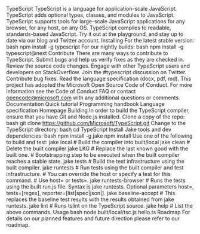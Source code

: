 TypeScript TypeScript is a language for application-scale JavaScript. TypeScript adds optional types, classes, and modules to JavaScript. TypeScript supports tools for large-scale JavaScript applications for any browser, for any host, on any OS. TypeScript compiles to readable, standards-based JavaScript. Try it out at the playground, and stay up to date via our blog and Twitter account. Installing For the latest stable version: bash npm install -g typescript For our nightly builds: bash npm install -g typescript@next Contribute There are many ways to contribute to TypeScript. Submit bugs and help us verify fixes as they are checked in. Review the source code changes. Engage with other TypeScript users and developers on StackOverflow. Join the #typescript discussion on Twitter. Contribute bug fixes. Read the language specification (docx, pdf, md). This project has adopted the Microsoft Open Source Code of Conduct. For more information see the Code of Conduct FAQ or contact opencode@microsoft.com with any additional questions or comments. Documentation Quick tutorial Programming handbook Language specification Homepage Building In order to build the TypeScript compiler, ensure that you have Git and Node.js installed. Clone a copy of the repo: bash git clone https://github.com/Microsoft/TypeScript.git Change to the TypeScript directory: bash cd TypeScript Install Jake tools and dev dependencies: bash npm install -g jake npm install Use one of the following to build and test: jake local # Build the compiler into built/local jake clean # Delete the built compiler jake LKG # Replace the last known good with the built one. # Bootstrapping step to be executed when the built compiler reaches a stable state. jake tests # Build the test infrastructure using the built compiler. jake runtests # Run tests using the built compiler and test infrastructure. # You can override the host or specify a test for this command. # Use host=<hostName> or tests=<testPath>. jake runtests-browser # Runs the tests using the built run.js file. Syntax is jake runtests. Optional parameters host=, tests=[regex], reporter=[list|spec|json|<more>]. jake baseline-accept # This replaces the baseline test results with the results obtained from jake runtests. jake lint # Runs tslint on the TypeScript source. jake help # List the above commands. Usage bash node built/local/tsc.js hello.ts Roadmap For details on our planned features and future direction please refer to our roadmap.
